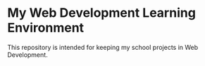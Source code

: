 # My Web Development Learning Environment

This repository is intended for keeping my school projects in Web Development.

